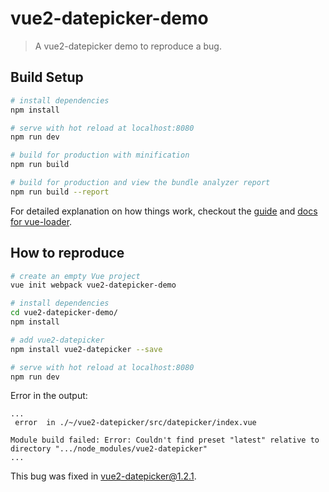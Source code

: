 # vue2-datepicker-demo

> A vue2-datepicker demo to reproduce a bug.

## Build Setup

``` bash
# install dependencies
npm install

# serve with hot reload at localhost:8080
npm run dev

# build for production with minification
npm run build

# build for production and view the bundle analyzer report
npm run build --report
```

For detailed explanation on how things work, checkout the [guide](http://vuejs-templates.github.io/webpack/) and [docs for vue-loader](http://vuejs.github.io/vue-loader).

## How to reproduce

``` bash
# create an empty Vue project
vue init webpack vue2-datepicker-demo

# install dependencies
cd vue2-datepicker-demo/
npm install

# add vue2-datepicker
npm install vue2-datepicker --save

# serve with hot reload at localhost:8080
npm run dev
```

Error in the output:

```
...
 error  in ./~/vue2-datepicker/src/datepicker/index.vue

Module build failed: Error: Couldn't find preset "latest" relative to directory ".../node_modules/vue2-datepicker"
...
```

This bug was fixed in vue2-datepicker@1.2.1.
